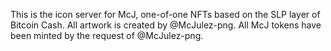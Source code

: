 This is the icon server for McJ, one-of-one NFTs based on the SLP layer of Bitcoin Cash. 
All artwork is created by @McJulez-png. All McJ tokens have been minted by the request of @McJulez-png.
